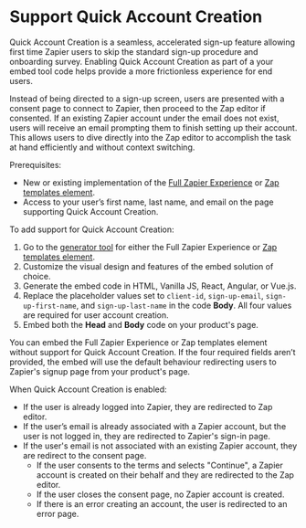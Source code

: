# Support Quick Account Creation

Quick Account Creation is a seamless, accelerated sign-up feature allowing first time Zapier users to skip the standard sign-up procedure and onboarding survey. Enabling Quick Account Creation as part of a your embed tool code helps provide a more frictionless experience for end users.

Instead of being directed to a sign-up screen, users are presented with a consent page to connect to Zapier, then proceed to the Zap editor if consented. If an existing Zapier account under the email does not exist, users will receive an email prompting them to finish setting up their account. This allows users to dive directly into the Zap editor to accomplish the task at hand efficiently and without context switching.

Prerequisites:

- New or existing implementation of the [Full Zapier Experience](https://platform.zapier.com/embed/full-zapier-experience) or [Zap templates element](https://platform.zapier.com/embed/zap-templates).
- Access to your user’s first name, last name, and email on the page supporting Quick Account Creation.

To add support for Quick Account Creation:

1. Go to the [generator tool](https://zapier.com/partner/solutions/plug-and-play) for either the Full Zapier Experience or [Zap templates element](https://platform.zapier.com/embed/zap-templates).
2. Customize the visual design and features of the embed solution of choice.
3. Generate the embed code in HTML, Vanilla JS, React, Angular, or Vue.js.
4. Replace the placeholder values set to `client-id`, `sign-up-email`, `sign-up-first-name`, and `sign-up-last-name` in the code **Body**. All four values are required for user account creation.
5. Embed both the **Head** and **Body** code on your product's page.

You can embed the Full Zapier Experience or Zap templates element without support for Quick Account Creation. If the four required fields aren’t provided, the embed will use the default behaviour redirecting users to Zapier's signup page from your product's page.

When Quick Account Creation is enabled:
- If the user is already logged into Zapier, they are redirected to Zap editor.
- If the user’s email is already associated with a Zapier account, but the user is not logged in, they are redirected to Zapier's sign-in page.
- If the user's email is not associated with an existing Zapier account, they are redirect to the consent page.
  - If the user consents to the terms and selects "Continue", a Zapier account is created on their behalf and they are redirected to the Zap editor.
  - If the user closes the consent page, no Zapier account is created.
  - If there is an error creating an account, the user is redirected to an error page.
